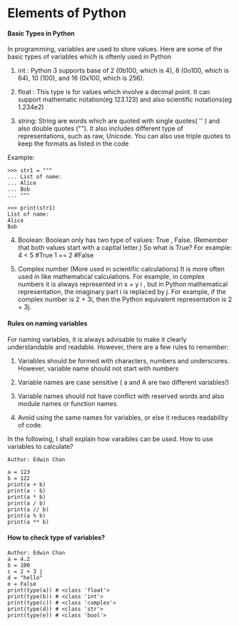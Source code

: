 # Elements of Python

#### Basic Types in Python
In programming, variables are used to store values. Here are some of the basic types of variables which is oftenly used in Python

1. int : 
Python 3 supports base of 2 (0b100, which is 4), 8 (0o100, which is 64), 10 (100), and 16 (0x100, which is 256).

2. float : 
This type is for values which involve a decimal point. It can support mathematic notation(eg 123.123) and also scientific notations(eg 1.234e2)

3. string: 
String are words which are quoted with single quotes( '' ) and also double quotes (""). It also includes different type of representations, such as raw, Unicode. You can also use triple quotes to keep the formats as listed in the code

Example:
```
>>> str1 = """
... List of name:
... Alice
... Bob
... """

>>> print(str1)
List of name:
Alice 
Bob

```
 
4. Boolean: 
Boolean only has two type of values: True , False. (Remember that both values start with a capital letter.) 
So what is True? For example:
 4 < 5    #True
 1 == 2   #False

5. Complex number (More used in scientific calculations)
It is more often used in like mathematical calculations. For example, in complex numbers it is always represented in x + y i , but in Python mathematical representation, the imaginary part i is replaced by j. For example, if the complex number is 2 + 3i, then the Python equivalent representation is 2 + 3j.

#### Rules on naming variables

For naming variables, it is always advisable to make it clearly understandable and readable. However, there are a few rules to remember:
1. Variables should be formed with characters, numbers and underscores. However, variable name should not start with numbers

2. Variable names are case sensitive ( a and A are two different variables!)

3. Variable names should not have conflict with reserved words and also module names or function names.

4. Avoid using the same names for variables, or else it reduces readability of code. 

In the following, I shall explain how varaibles can be used.
How to use variables to calculate?

```
Author: Edwin Chan

a = 123 
b = 122
print(a + b)
print(a - b)
print(a * b)
print(a / b)
print(a // b)
print(a % b)
print(a ** b)

```
#### How to check type of variables?

```
Author: Edwin Chan
a = 4.2
b = 100
c = 2 + 3 j
d = "hello"
e = False
print(type(a)) # <class 'float'>
print(type(b)) # <class 'int'>
print(type(c)) # <class 'complex'>
print(type(d)) # <class 'str'>
print(type(e)) # <class 'bool'>

```




